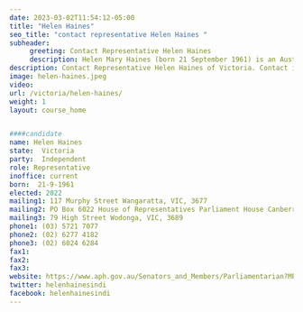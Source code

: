 ```yaml
---
date: 2023-03-02T11:54:12-05:00
title: "Helen Haines"
seo_title: "contact representative Helen Haines "
subheader:
     greeting: Contact Representative Helen Haines
     description: Helen Mary Haines (born 21 September 1961) is an Australian politician who has served as the independent MP for the Victorian seat of Indi since the 2019 federal election.
description: Contact Representative Helen Haines of Victoria. Contact information for Helen Haines includes email address, phone number, and mailing address.
image: helen-haines.jpeg
video:
url: /victoria/helen-haines/
weight: 1
layout: course_home


####candidate
name: Helen Haines
state:	Victoria
party:	Independent
role: Representative
inoffice: current
born:  21-9-1961
elected: 2022
mailing1: 117 Murphy Street Wangaratta, VIC, 3677
mailing2: PO Box 6022 House of Representatives Parliament House Canberra ACT 2600
mailing3: 79 High Street Wodonga, VIC, 3689
phone1: (03) 5721 7077
phone2: (02) 6277 4182
phone3: (02) 6024 6284
fax1:
fax2:
fax3:
website: https://www.aph.gov.au/Senators_and_Members/Parliamentarian?MPID=282335
twitter: helenhainesindi
facebook: helenhainesindi
---
```

